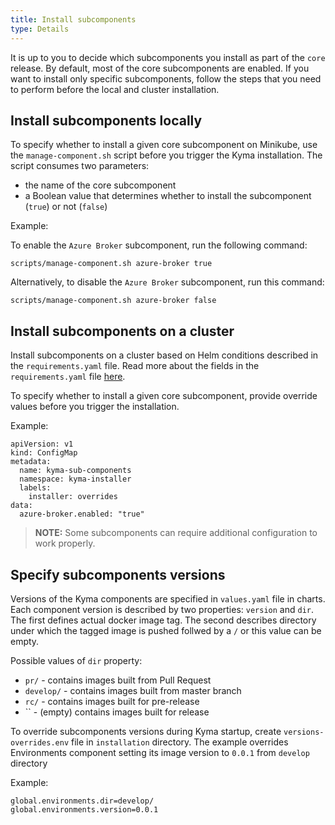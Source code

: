 ```yaml
---
title: Install subcomponents
type: Details
---
```


It is up to you to decide which subcomponents you install as part of the `core` release. By default, most of the core subcomponents are enabled. If you want to install only specific subcomponents, follow the steps that you need to perform before the local and cluster installation.

## Install subcomponents locally

To specify whether to install a given core subcomponent on Minikube, use the `manage-component.sh` script before you trigger the Kyma installation. The script consumes two parameters:

- the name of the core subcomponent
- a Boolean value that determines whether to install the subcomponent (`true`) or not (`false`)

Example:

To enable the `Azure Broker` subcomponent, run the following command:
```
scripts/manage-component.sh azure-broker true
```

Alternatively, to disable the `Azure Broker` subcomponent, run this command:
```
scripts/manage-component.sh azure-broker false
```

## Install subcomponents on a cluster

Install subcomponents on a cluster based on Helm conditions described in the `requirements.yaml` file. Read more about the fields in the `requirements.yaml` file [here](https://github.com/helm/helm/blob/master/docs/charts.md#tags-and-condition-fields-in-requirementsyaml).

To specify whether to install a given core subcomponent, provide override values before you trigger the installation.

Example:
```
apiVersion: v1
kind: ConfigMap
metadata:
  name: kyma-sub-components
  namespace: kyma-installer
  labels:
    installer: overrides
data:
  azure-broker.enabled: "true"
```

>**NOTE:** Some subcomponents can require additional configuration to work properly.

## Specify subcomponents versions

Versions of the Kyma components are specified in `values.yaml` file in charts. Each component version is described by two properties: `version` and `dir`. The first defines actual docker image tag. The second describes directory under which the tagged image is pushed follwed by a `/` or this value can be empty.

Possible values of `dir` property:
- `pr/` - contains images built from Pull Request
- `develop/` - contains images built from master branch
- `rc/` - contains images built for pre-release
- `` - (empty) contains images built for release

To override subcomponents versions during Kyma startup, create `versions-overrides.env` file in `installation` directory. The example overrides Environments component setting its image version to `0.0.1` from `develop` directory


Example:

```
global.environments.dir=develop/
global.environments.version=0.0.1
```